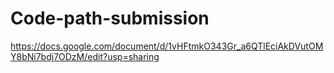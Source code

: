 # Code-path-submission
https://docs.google.com/document/d/1vHFtmkO343Gr_a6QTlEciAkDVutOMY8bNi7bdj7ODzM/edit?usp=sharing
